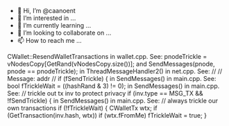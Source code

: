- 👋 Hi, I’m @caanoent
- 👀 I’m interested in ...
- 🌱 I’m currently learning ...
- 💞️ I’m looking to collaborate on ...
- 📫 How to reach me ...

<!---
caanoent/caanoent is a ✨ special ✨ repository because its `README.md` (this file) appears on your GitHub profile.
You can click the Preview link to take a look at your changes.
--->

CWallet::ResendWalletTransactions in wallet.cpp.
 See: 
pnodeTrickle = vNodesCopy[GetRand(vNodesCopy.size())];
and 
SendMessages(pnode, pnode == pnodeTrickle);
in ThreadMessageHandler2() in net.cpp.
 See:
//
// Message: addr
//
if (fSendTrickle)
{ 
in SendMessages() in main.cpp.
 See: 
bool fTrickleWait = ((hashRand & 3) != 0);
in SendMessages() in main.cpp.
 See:
// trickle out tx inv to protect privacy
if (inv.type == MSG_TX && !fSendTrickle)
{ 
in SendMessages() in main.cpp.
 See:
// always trickle our own transactions
if (!fTrickleWait)
{ 
CWalletTx wtx;
if (GetTransaction(inv.hash, wtx))
if (wtx.fFromMe)
fTrickleWait = true;
}
